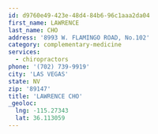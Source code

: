 ```yaml
---
id: d9760e49-423e-48d4-84b6-96c1aaa2da04
first_name: LAWRENCE
last_name: CHO
address: '8993 W. FLAMINGO ROAD, No.102'
category: complementary-medicine
services:
  - chiropractors
phone: '(702) 739-9919'
city: 'LAS VEGAS'
state: NV
zip: '89147'
title: 'LAWRENCE CHO'
_geoloc:
  lng: -115.27343
  lat: 36.113059
---
```

